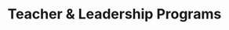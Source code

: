 ---
layout: work
permalink: /project/tlp
keyword: work
title: Teacher &amp; Leadership Programs
logo: /img/tlp/tlp-logo.png
logo-alt: Teacher &amp; Leadership Programs logo
hero: /img/tlp/tlp-hero.jpg
hero-alt: x-x-x-
funding: Department of Education &amp; Westat
year: 2016&ndash;2017
link: http://www.tlpcommunity.org
link-print: tlpcommunity.org
role-1: Brand Strategist
role-2: Art Director
role-3: UX Designer
two-1: /img/tlp/tlp-ipad-1.png
two-1-alt: Teacher and Leadership Programs Resources landing page on iPad
two-2: /img/tlp/tlp-ipad-2.png
two-2-alt: Teacher and Leadership Programs Grant profile on iPad
bio-1: The Department of Education's Teacher and Leadership Programs comprise of 5 cohorts of grant recipient schools and districts.
bio-2: We first created a brand family and style guide for each of the programs and extended the existing parent style guide to reflect the updated look (and make it 508 compliant.) 
bio-3: We then applied this strategy to update a rather complicated Drupal user experience (many types of authenticated and non-authenticated user stories) and large set of education materials to support the grantees and the great work they do in our education system.
three: /img/tlp/tlp-desktop.jpg
three-alt: Teacher and Leadership Programs home page on a desktop
colorClass: tlp
---